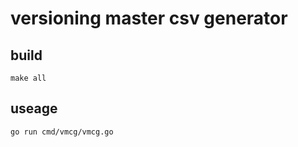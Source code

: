 # versioning master csv generator

## build

```
make all
```

## useage

```
go run cmd/vmcg/vmcg.go
```
